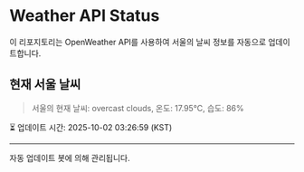 
# Weather API Status

이 리포지토리는 OpenWeather API를 사용하여 서울의 날씨 정보를 자동으로 업데이트합니다.

## 현재 서울 날씨
> 서울의 현재 날씨: overcast clouds, 온도: 17.95°C, 습도: 86%

⏳ 업데이트 시간: 2025-10-02 03:26:59 (KST)

---
자동 업데이트 봇에 의해 관리됩니다.
